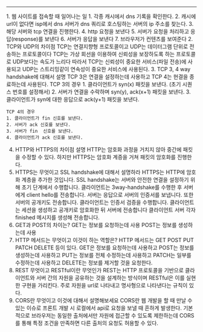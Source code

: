 <hr>
1. 웹 사이트를 접속할 때 일어나는 일
	1. 각종 캐시에서 dns 기록을 확인한다.
	2. 캐시에 url이 없다면 isp에서 dns 서버가 dns 쿼리로 호스팅하는 서버의 ip 주소를 찾는다.
	3. 해당 서버와 tcp 연결을 진행한다.
	4. http 요청을 보낸다
	5. 서버가 요청을 처리하고 응답(response)를 보낸다
	6. 서버가 응답을 보낸다
	7. 브라우저가 컨텐츠를 보여준다
2. TCP와 UDP의 차이점
	TCP는 연결지향형 프로토콜이고 UDP는 데이터그램 단위로 전송하는 프로토콜이다
	TCP는 가상 회선을 이용하여 신뢰성을 보장하도록 하는 프로토콜로 UDP보다는 속도가 느리다
	따라서 TCP는 신뢰성이 중요한 서비스(파일 전송)에 사용되고 UDP는 스트리밍같이 연속성이 중요한 서비스에 사용된다.
3. TCP 3, 4 way handshake에 대해서 설명
	TCP 3은 연결을 설정하는데 사용하고 TCP 4는 현결을 종료하는데 사용된다.
	TCP 3의 경우
	1. 클라이언트가 syn(x) 패킷을 보낸다. (초기 시퀀스 번호를 설정해서)
	2. 서버가 연결을 수락하며 syn(y), ack(x+1) 패킷을 보낸다.
	3. 클라이언트가 syn에 대한 응답으로 ack(y+1) 패킷을 보낸다.
	
	TCP 4의 경우
	1. 클라이언트가 fin 신호를 보낸다.
	2. 서버가 ack 신호를 보낸다.
	3. 서버가 fin  신호를 보낸다.
	4. 클라이언트가 ack 신호를 보낸다.
4. HTTP와 HTTPS의 차이점 설명
	HTTP는 암호화 과정을 거치지 않아 중간에 패킷을 수정할 수 있다. 하지만 HTTPS는 암호화 계증을 거쳐 패킷의 암호화를 진행한다.
5. HTTPS는 무엇이고 SSL handshake에 대해서 설명하라
	HTTPS는 HTTP에 암호화 계층을 추가한 것입니다.
	SSL handshake는 서버와 안전한 연결을 설정하기 위해 초기 단계에서 수행합니다.
	클라이언트는 3way-handshake를 수행한 후 서버에게 client hello를 전송합니다.
	서버는 응답으로 서버의 인증서를 보냅니다.
	또한 서버의 공개키도 전송합니다.
	클라이언트는 인증서 검증을 수행합니다.
	클라이언트는 세션을 생성하고 공개키로 암호화한 뒤 서버에 전송합니다
	클라이언트 서버 각자 finished 메시지를 생성해 전송합니다.
6. GET과 POST의 차이는?
	GET는 정보를 요청하는데 사용
	POST는 정보를 생성하는데 사용
7. HTTP 메서드는 무엇이고 이것이 하는 역할은?
	HTTP 메서드는 GET POST PUT PATCH DELETE 등이 있다.
	GET은 정보를 요청하는데 사용하고
	POST는 정보를 생성하는데 사용하고
	PUT는 정보를 전체 수정하는데 사용하고
	PATCH는 일부를 수정하는데 사용하고
	DELETE는 정보를 제거할 것을 요청한다.
8. REST 무엇이고 RESTful이란 무엇인가
	REST는 HTTP 프로토콜을 기반으로 클라이언트와 서버 간의 자원을 공유하는 것을 설계하는 방식이며
	RESTful은 이를 실현한 구현을 가리킨다. 
	주로 자원을 url로 나타내고 명사형으로 나타낸다는 규칙이 있다.
9. CORS란 무엇이고 이것에 대해서 설명해보세요
	CORS란 웹 개발을 할 때 만날 수 있는 이슈로 프론트 개발 시 로컬에서 api로 요청을 보낼 때 흔하게 발생한다. 
	기본적으로 브라우저는 동일한 출처에서만 자원에 접근할 수 있도록 제한하는데 CORS를 통해 특정 조건을 만족하면 다른 출처의 요청도 허용할 수 있다.